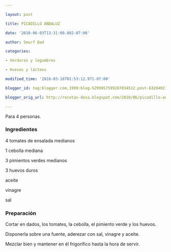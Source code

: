 ```yaml
---

layout: post

title: PICADILLO ANDALUZ

date: '2010-06-03T13:31:00.002-07:00'

author: Smurf Dad

categories:

- Verduras y legumbres

- Huevos y lácteos

modified_time: '2016-03-16T01:53:12.971-07:00'

blogger_id: tag:blogger.com,1999:blog-5299957599287034512.post-6320402142395367032

blogger_orig_url: http://recetas-desa.blogspot.com/2010/06/picadillo-andaluz.html

---
```


Para 4 personas.

<h3>Ingredientes</h3>

4 tomates de ensalada medianos

1 cebolla mediana

3 pimientos verdes medianos

3 huevos duros

aceite

vinagre

sal

<h3>Preparación</h3>

Cortar en dados, los tomates, la cebolla, el pimiento verde y los huevos.

Disponerla sobre una fuente, aderezar con sal, vinagre y aceite.

Mezclar bien y mantener en él frigorífico hasta la hora de servir.